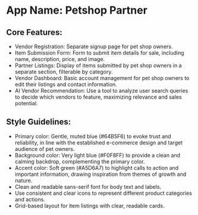 # **App Name**: Petshop Partner

## Core Features:

- Vendor Registration: Separate signup page for pet shop owners.
- Item Submission Form: Form to submit item details for sale, including name, description, price, and image.
- Partner Listings: Display of items submitted by pet shop owners in a separate section, filterable by category.
- Vendor Dashboard: Basic account management for pet shop owners to edit their listings and contact information.
- AI Vendor Recommendation: Use a tool to analyze user search queries to decide which vendors to feature, maximizing relevance and sales potential.

## Style Guidelines:

- Primary color: Gentle, muted blue (#64B5F6) to evoke trust and reliability, in line with the established e-commerce design and target audience of pet owners.
- Background color: Very light blue (#F0F8FF) to provide a clean and calming backdrop, complementing the primary color.
- Accent color: Soft green (#A5D6A7) to highlight calls to action and important information, drawing inspiration from themes of growth and nature.
- Clean and readable sans-serif font for body text and labels.
- Use consistent and clear icons to represent different product categories and actions.
- Grid-based layout for item listings with clear, readable cards.